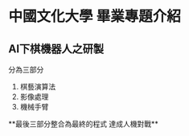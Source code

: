 # **中國文化大學 畢業專題介紹**
## AI下棋機器人之研製
分為三部分
1. 棋藝演算法
2. 影像處理
3. 機械手臂  
<p align = "left">**最後三部分整合為最終的程式 達成人機對戰**</p>
